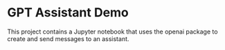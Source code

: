 # GPT Assistant Demo

This project contains a Jupyter notebook that uses the openai package to create and send messages to an assistant.